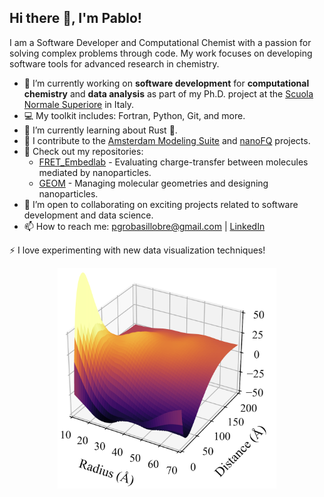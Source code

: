 ## Hi there 👋, I'm Pablo!

I am a Software Developer and Computational Chemist with a passion for solving complex problems through code. My work focuses on developing software tools for advanced research in chemistry.

- 🔭 I’m currently working on **software development** for **computational chemistry** and **data analysis** as part of my Ph.D. project at the [Scuola Normale Superiore](https://www.sns.it/en) in Italy.
- 💻 My toolkit includes: Fortran, Python, Git, and more.
- 🌱 I’m currently learning about Rust 🦀.
- 💼 I contribute to the [Amsterdam Modeling Suite](https://www.scm.com/) and [nanoFQ](https://pubs.acs.org/doi/full/10.1021/acsphotonics.2c00761) projects.
- 📂 Check out my repositories:
  - [FRET_Embedlab](https://github.com/pgrobasillobre/FRET_Embedlab) - Evaluating charge-transfer between molecules mediated by nanoparticles.
  - [GEOM](https://github.com/pgrobasillobre/geom) - Managing molecular geometries and designing nanoparticles.
- 🤝 I’m open to collaborating on exciting projects related to software development and data science.
- 📫 How to reach me: pgrobasillobre@gmail.com | [LinkedIn](https://www.linkedin.com/in/pablo-grobas-illobre-0290b0191/)

⚡ I love experimenting with new data visualization techniques!

<div align="center">
    <img src="images/fluorescence_enh.png" alt="Fluorescence Enhancement" width="350"/>
</div>
